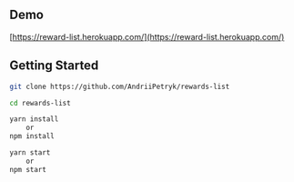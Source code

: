 ## Demo

[https://reward-list.herokuapp.com/](https://reward-list.herokuapp.com/)


## Getting Started
```sh
git clone https://github.com/AndriiPetryk/rewards-list

cd rewards-list

yarn install
    or
npm install

yarn start
    or
npm start
